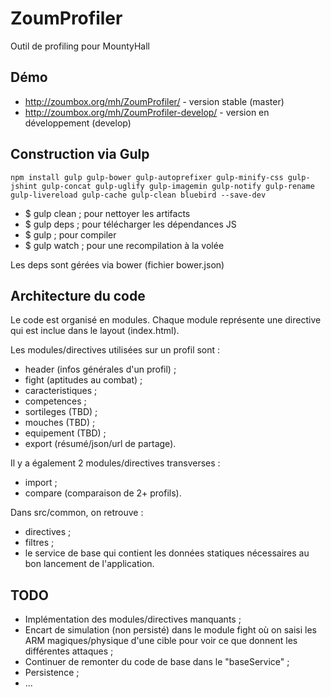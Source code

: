 ZoumProfiler
============

Outil de profiling pour MountyHall


Démo
----

- http://zoumbox.org/mh/ZoumProfiler/ - version stable (master)
- http://zoumbox.org/mh/ZoumProfiler-develop/ - version en développement (develop)


Construction via Gulp
---------------------

    npm install gulp gulp-bower gulp-autoprefixer gulp-minify-css gulp-jshint gulp-concat gulp-uglify gulp-imagemin gulp-notify gulp-rename gulp-livereload gulp-cache gulp-clean bluebird --save-dev

- $ gulp clean ; pour nettoyer les artifacts
- $ gulp deps ; pour télécharger les dépendances JS
- $ gulp ; pour compiler
- $ gulp watch ; pour une recompilation à la volée

Les deps sont gérées via bower (fichier bower.json)


Architecture du code
--------------------

Le code est organisé en modules. Chaque module représente une directive qui est inclue dans le layout (index.html).

Les modules/directives utilisées sur un profil sont :

- header (infos générales d'un profil) ;
- fight (aptitudes au combat) ;
- caracteristiques ;
- competences ;
- sortileges (TBD) ;
- mouches (TBD) ;
- equipement (TBD) ;
- export (résumé/json/url de partage).

Il y a également 2 modules/directives transverses :

- import ;
- compare (comparaison de 2+ profils).

Dans src/common, on retrouve :

- directives ;
- filtres ;
- le service de base qui contient les données statiques nécessaires au bon lancement de l'application.


TODO
----

- Implémentation des modules/directives manquants ;
- Encart de simulation (non persisté) dans le module fight où on saisi les ARM magiques/physique d'une cible pour voir ce que donnent les différentes attaques ;
- Continuer de remonter du code de base dans le "baseService" ;
- Persistence ;
- ...

